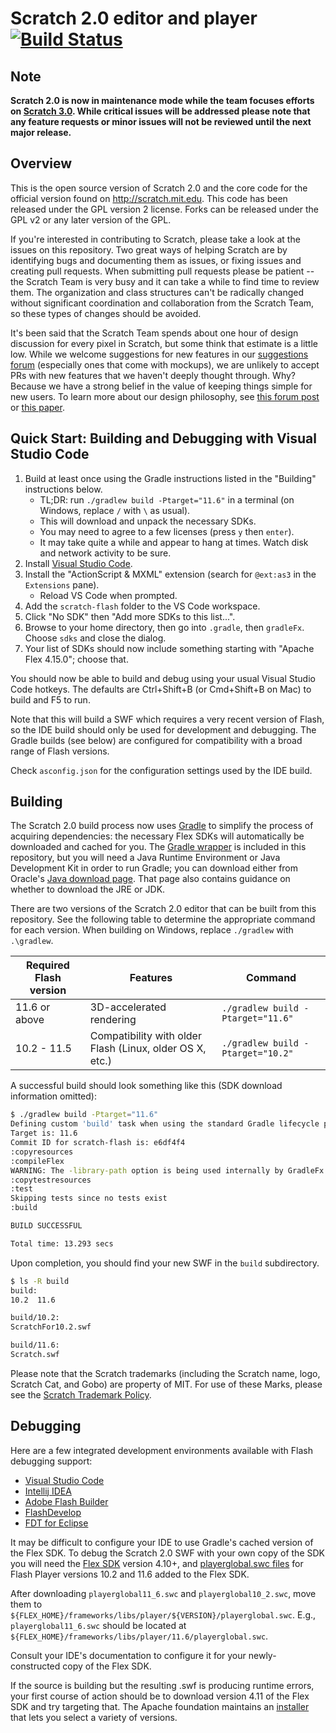 # Scratch 2.0 editor and player [![Build Status](https://api.travis-ci.org/LLK/scratch-flash.svg?branch=master)](https://travis-ci.org/LLK/scratch-flash)

## Note

**Scratch 2.0 is now in maintenance mode while the team focuses efforts on [Scratch
3.0](https://scratch.mit.edu/developers). While critical issues will be addressed please note that any feature
requests or minor issues will not be reviewed until the next major release.**

## Overview

This is the open source version of Scratch 2.0 and the core code for the official version found on
<http://scratch.mit.edu>. This code has been released under the GPL version 2 license. Forks can be released under the
GPL v2 or any later version of the GPL.

If you're interested in contributing to Scratch, please take a look at the issues on this repository. Two great ways
of helping Scratch are by identifying bugs and documenting them as issues, or fixing issues and creating pull
requests. When submitting pull requests please be patient -- the Scratch Team is very busy and it can take a while to
find time to review them. The organization and class structures can't be radically changed without significant
coordination and collaboration from the Scratch Team, so these types of changes should be avoided.

It's been said that the Scratch Team spends about one hour of design discussion for every pixel in Scratch, but some
think that estimate is a little low. While we welcome suggestions for new features in our [suggestions
forum](http://scratch.mit.edu/discuss/1/) (especially ones that come with mockups), we are unlikely to accept PRs with
new features that we haven't deeply thought through. Why? Because we have a strong belief in the value of keeping
things simple for new users. To learn more about our design philosophy, see [this forum
post](http://scratch.mit.edu/discuss/post/1576/) or [this
paper](http://web.media.mit.edu/~jmaloney/papers/ScratchLangAndEnvironment.pdf).

## Quick Start: Building and Debugging with Visual Studio Code

1. Build at least once using the Gradle instructions listed in the "Building" instructions below.
   * TL;DR: run `./gradlew build -Ptarget="11.6"` in a terminal (on Windows, replace `/` with `\` as usual).
   * This will download and unpack the necessary SDKs.
   * You may need to agree to a few licenses (press `y` then `enter`).
   * It may take quite a while and appear to hang at times. Watch disk and network activity to be sure.
2. Install [Visual Studio Code](https://code.visualstudio.com/).
3. Install the "ActionScript & MXML" extension (search for `@ext:as3` in the `Extensions` pane).
   * Reload VS Code when prompted.
4. Add the `scratch-flash` folder to the VS Code workspace.
5. Click "No SDK" then "Add more SDKs to this list...".
6. Browse to your home directory, then go into `.gradle`, then `gradleFx`. Choose `sdks` and close the dialog.
7. Your list of SDKs should now include something starting with "Apache Flex 4.15.0"; choose that.

You should now be able to build and debug using your usual Visual Studio Code hotkeys. The defaults are Ctrl+Shift+B
(or Cmd+Shift+B on Mac) to build and F5 to run.

Note that this will build a SWF which requires a very recent version of Flash, so the IDE build should only be used
for development and debugging. The Gradle builds (see below) are configured for compatibility with a broad range of
Flash versions.

Check `asconfig.json` for the configuration settings used by the IDE build.

## Building

The Scratch 2.0 build process now uses [Gradle](http://gradle.org/) to simplify the process of acquiring dependencies:
the necessary Flex SDKs will automatically be downloaded and cached for you. The [Gradle
wrapper](https://docs.gradle.org/current/userguide/gradle_wrapper.html) is included in this repository, but you will
need a Java Runtime Environment or Java Development Kit in order to run Gradle; you can download either from Oracle's
[Java download page](http://www.oracle.com/technetwork/java/javase/downloads/index.html). That page also contains
guidance on whether to download the JRE or JDK.

There are two versions of the Scratch 2.0 editor that can be built from this repository. See the following table to
determine the appropriate command for each version. When building on Windows, replace `./gradlew` with `.\gradlew`.

Required Flash version | Features | Command
--- | --- | ---
11.6 or above | 3D-accelerated rendering | `./gradlew build -Ptarget="11.6"`
10.2 - 11.5 | Compatibility with older Flash (Linux, older OS X, etc.) | `./gradlew build -Ptarget="10.2"`

A successful build should look something like this (SDK download information omitted):

```sh
$ ./gradlew build -Ptarget="11.6"
Defining custom 'build' task when using the standard Gradle lifecycle plugins has been deprecated and is scheduled to be removed in Gradle 3.0
Target is: 11.6
Commit ID for scratch-flash is: e6df4f4
:copyresources
:compileFlex
WARNING: The -library-path option is being used internally by GradleFx. Alternative: specify the library as a 'merged' Gradle dependendency
:copytestresources
:test
Skipping tests since no tests exist
:build

BUILD SUCCESSFUL

Total time: 13.293 secs
```

Upon completion, you should find your new SWF in the `build` subdirectory.

```sh
$ ls -R build
build:
10.2  11.6

build/10.2:
ScratchFor10.2.swf

build/11.6:
Scratch.swf
```

Please note that the Scratch trademarks (including the Scratch name, logo, Scratch Cat, and Gobo) are property of MIT.
For use of these Marks, please see the [Scratch Trademark
Policy](http://wiki.scratch.mit.edu/wiki/Scratch_1.4_Source_Code#Scratch_Trademark_Policy).

## Debugging

Here are a few integrated development environments available with Flash debugging support:

* [Visual Studio Code](https://code.visualstudio.com/)
* [Intellij IDEA](http://www.jetbrains.com/idea/features/flex_ide.html)
* [Adobe Flash Builder](http://www.adobe.com/products/flash-builder.html)
* [FlashDevelop](http://www.flashdevelop.org/)
* [FDT for Eclipse](http://fdt.powerflasher.com/)

It may be difficult to configure your IDE to use Gradle's cached version of the Flex SDK. To debug the Scratch 2.0 SWF
with your own copy of the SDK you will need the [Flex SDK](http://flex.apache.org/) version 4.10+, and
[playerglobal.swc files](http://helpx.adobe.com/flash-player/kb/archived-flash-player-versions.html#playerglobal) for
Flash Player versions 10.2 and 11.6 added to the Flex SDK.

After downloading ``playerglobal11_6.swc`` and ``playerglobal10_2.swc``, move them to
``${FLEX_HOME}/frameworks/libs/player/${VERSION}/playerglobal.swc``. E.g., ``playerglobal11_6.swc`` should be located
at ``${FLEX_HOME}/frameworks/libs/player/11.6/playerglobal.swc``.

Consult your IDE's documentation to configure it for your newly-constructed copy of the Flex SDK.

If the source is building but the resulting .swf is producing runtime errors, your first course of action should be to
download version 4.11 of the Flex SDK and try targeting that. The Apache foundation maintains an
[installer](http://flex.apache.org/installer.html) that lets you select a variety of versions.
